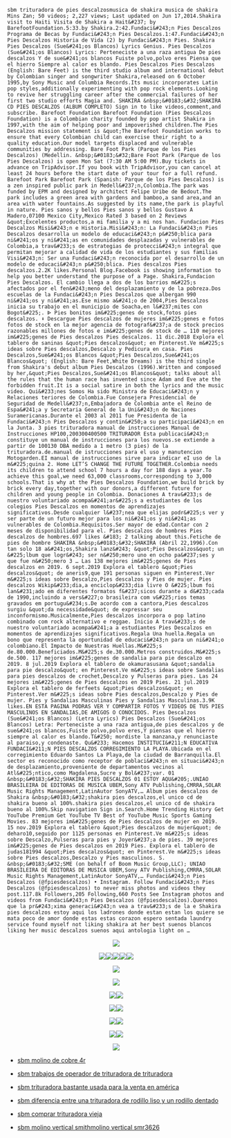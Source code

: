 
```
sbm trituradora de pies descalzosmusica de shakira musica de shakira Mins Zan; 50 videos; 2,227 views; Last updated on Jun 17,2014.Shakira visit to Haiti Visita de Shakira a Hait&#237; by BarefootFoundation.5:33.by Shakira.2:42.Fundaci&#243;n Pies Descalzos Programa de Becas by Fundaci&#243;n Pies Descalzos.1:47.Fundaci&#243;n Pies Descalzos Historia de Vida (2) by Fundaci&#243;n Pies. Shakira Pies Descalzos (Sue&#241;os Blancos) Lyrics Genius. Pies Descalzos (Sue&#241;os Blancos) Lyrics: Perteneciste a una raza antigua De pies descalzos Y de sue&#241;os blancos Fuiste polvo,polvo eres Piensa que el hierro Siempre al calor es blando. Pies Descalzos Pies Descalzos (English: Bare Feet) is the third studio album and international debut by Colombian singer and songwriter Shakira,released on 6 October 1995,by Sony Music and Columbia Records.Its music incorporates Latin pop styles,additionally experimenting with pop rock elements.Looking to revive her struggling career after the commercial failures of her first two studio efforts Magia and. SHAKIRA &nbsp;&#0183;&#32;SHAKIRA CD PIES DESCALZOS (ALBUM COMPLETO) Sign in to like videos,comment,and subscribe. Barefoot Foundation Barefoot Foundation (Pies Descalzos Foundation) is a Colombian charity founded by pop artist Shakira in 1997,with the aim of helping poor and impoverished children.The Pies Descalzos mission statement is &quot;The Barefoot Foundation works to ensure that every Colombian child can exercise their right to a quality education.Our model targets displaced and vulnerable communities by addressing. Bare Foot Park (Parque de los Pies Descalzos) (Medellin. &nbsp;&#0183;&#32;Bare Foot Park (Parque de los Pies Descalzos) is open Mon Sat (7:30 AM 5:00 PM).Buy tickets in advance on TripAdvisor.If you book with TripAdvisor,you can cancel at least 24 hours before the start date of your tour for a full refund. Barefoot Park Barefoot Park (Spanish: Parque de los Pies Descalzos) is a zen inspired public park in Medell&#237;n,Colombia.The park was funded by EPM and designed by architect Felipe Uribe de Bedout.The park includes a green area with gardens and bamboo,a sand area,and an area with water fountains.As suggested by its name,the park is playful in nature. Pies sanos y bellos Pies sanos y bellos Gustavo A Madero,07100 Mexico City,Mexico Rated 3 based on 2 Reviews &quot;Excelentes productos,a mi familia y a mi nos han. Fundacion Pies Descalzos Misi&#243;n e Historia.Misi&#243;n: La Fundaci&#243;n Pies Descalzos desarrolla un modelo de educaci&#243;n p&#250;blica para ni&#241;os y ni&#241;as en comunidades desplazadas y vulnerables de Colombia,a trav&#233;s de estrategias de protecci&#243;n integral que permitan mejorar a calidad de vida de los estudiantes y sus familias Visi&#243;n: Ser una Fundaci&#243;n reconocida por el desarrollo de un modelo de educaci&#243;n p&#250;blica. Pies descalzos Pies descalzos.2.2K likes.Personal Blog.Facebook is showing information to help you better understand the purpose of a Page. Shakira,Fundacion Pies Descalzos. El cambio llega a dos de los barrios m&#225;s afectados por el fen&#243;meno del desplazamiento y de la pobreza.Dos escuelas de la Fundaci&#243;n Pies Descalzos que albergan 990 ni&#241;os y ni&#241;as.Ese mismo a&#241;o de 2004,Pies Descalzos inicia su trabajo en el municipio de Soacha,en l&#237;mites con Bogot&#225;. ᐈ Pies bonitos im&#225;genes de stock,fotos pies descalzos. ⬇ Descargue Pies descalzos de mujeres im&#225;genes e fotos fotos de stock en la mejor agencia de fotograf&#237;a de stock precios razonables millones de fotos e im&#225;genes de stock de … 110 mejores im&#225;genes de Pies descalzos Pies descalzos. 11 dic.2018 Explora el tablero de saninas &quot;Pies descalzos&quot; en Pinterest.Ve m&#225;s ideas sobre Pies descalzos,Descalzo y Pedicura en casa. Pies Descalzos,Sue&#241;os Blancos &quot;Pies Descalzos,Sue&#241;os Blancos&quot; (English: Bare Feet,White Dreams) is the third single from Shakira's debut album Pies Descalzos (1996).Written and composed by her,&quot;Pies Descalzos,Sue&#241;os Blancos&quot; talks about all the rules that the human race has invented since Adam and Eve ate the forbidden fruit.It is a social satire in both the lyrics and the music video. Qui&#233;nes Somos Ha sido Ministra de Educaci&#243;n y Relaciones teriores de Colombia.Fue Consejera Presidencial de Seguridad de Medell&#237;n,Embajadora de Colombia ante el Reino de Espa&#241;a y Secretaria General de la Uni&#243;n de Naciones Suramericanas.Durante el 2003 al 2011 fue Presidenta de la Fundaci&#243;n Pies Descalzos y contin&#250;a su participaci&#243;n en la Junta. 3 pies trituradora manual de instrucciones Manual de Instrucciones HP100,200300400500 TRITURADOR Esta publicaci&#243;n constituye un manual de instrucciones para los nuevos.se extiende a partir de 100130 DBA medido a 1 metro (3 pies) de la trituradora.de.manual de istrucciones para el uso y manutencion Motogarden.EI manual de instrucciones sirve para indicar eI uso de la m&#225;quina 2. Home LET’S CHANGE THE FUTURE TOGETHER.Colombia needs its children to attend school 7 hours a day for 188 days a year.To achieve this goal,we need 63,000 classrooms,corresponding to 3,000 schools.That is why at the Pies Descalzos Foundation,we build brick by brick every day,together with our donors,a different future for children and young people in Colombia. Donaciones A trav&#233;s de nuestro voluntariado acompa&#241;ar&#225;s a estudiantes de los colegios Pies Descalzos en momentos de aprendizajes significativos.Desde cualquier l&#237;nea que elijas podr&#225;s ver y ser parte de un futuro mejor para los ni&#241;os y ni&#241;as vulnerables de Colombia.Requisitos.Ser mayor de edad.Contar con 2 meses de disponibilidad para el. Pies descalzos de hombres Pies descalzos de hombres.697 likes &#183; 2 talking about this.Fetiche de pies de hombre SHAKIRA &nbsp;&#0183;&#32;SHAKIRA (Abril 22,1996).Con tan solo 18 a&#241;os,Shakira lanz&#243; &quot;Pies Descalzos&quot; un &#225;lbum que logr&#243; ser n&#250;mero uno en ocho pa&#237;ses y que fue n&#250;mero 3 … Las 138 mejores im&#225;genes de Pies descalzos en 2019. 6 sept.2019 Explora el tablero &quot;Pies descalzos&quot; de aneris9,que 191 personas siguen en Pinterest.Ver m&#225;s ideas sobre Descalzo,Pies descalzos y Pies de mujer. Pies descalzos Wikip&#233;dia,a enciclop&#233;dia livre O &#225;lbum foi lan&#231;ado em diferentes formatos f&#237;sicos durante a d&#233;cada de 1990,incluindo a vers&#227;o brasileira com v&#225;rios temas gravados em portugu&#234;s.De acordo com a cantora,Pies descalzos surgiu &quot;da necessidade&quot; de expressar seu inconformismo.Musicalmente,Pies descalzos incorpora o pop latino combinado com rock alternativo e reggae. Inicio A trav&#233;s de nuestro voluntariado acompa&#241;a a estudiantes Pies Descalzos en momentos de aprendizajes significativos.Regala Una huella.Regala un bono que representa la oportunidad de educaci&#243;n para un ni&#241;o colombiano.El Impacto de Nuestras Huellas.M&#225;s de.80.000.Beneficiados.M&#225;s de.30.000.Metros construidos.M&#225;s de.500. 117 mejores im&#225;genes de sandalia para pie descalzo en 2019. 8 jul.2019 Explora el tablero de okamurasusana &quot;sandalia para pie descalzo&quot; en Pinterest.Ve m&#225;s ideas sobre Sandalias para pies descalzos de crochet,Descalzo y Pulseras para pies. Las 24 mejores im&#225;genes de Pies descalzos en 2019 Pies. 21 jul.2019 Explora el tablero de ferfeets &quot;Pies descalzos&quot; en Pinterest.Ver m&#225;s ideas sobre Pies descalzos,Descalzo y Pies de mujer. Pies y Sandalias Masculinas Pies y Sandalias Masculinas.3.9K likes.EN ESTA PAGINA PODRAS VER Y COMPARTIR FOTOS Y VIDEOS DE TUS PIES MASCULINOS EN SANDALIAS,DE AMIGOS O CONOCIDOS. Pies Descalzos (Sue&#241;os Blancos) (Letra Lyrics) Pies Descalzos (Sue&#241;os Blancos) Letra: Perteneciste a una raza antigua,de pies descalzos y de sue&#241;os blancos,Fuiste polvo,polvo eres,Y piensas que el hierro siempre al calor es blando.T&#250; mordiste la manzana,y renunciaste al paraiso,y condenaste. Qu&#233; Hacemos INSTITUCI&#211;N EDUCATIVA FUNDACI&#211;N PIES DESCALZOS CORREGIMIENTO LA PLAYA.Ubicada en el corregimiento Eduardo Santos La Playa,de la ciudad de Barranquilla.El sector es reconocido como receptor de poblaci&#243;n en situaci&#243;n de desplazamiento,proveniente de departamentos vecinos al Atl&#225;ntico,como Magdalena,Sucre y Bol&#237;var. 01 &nbsp;&#0183;&#32;SHAKIRA PIES DESCALZOS 01 ESTOY AQU&#205;.UNIAO BRASILEIRA DE EDITORAS DE MUSICA UBEM,Sony ATV Publishing,CMRRA,SOLAR Music Rights Management,LatinAutor SonyATV,… Album pies descalzos de Shakira &nbsp;&#0183;&#32;shakira pies descalzos,el unico cd de shakira bueno al 100%.shakira pies descalzos,el unico cd de shakira bueno al 100%.Skip navigation Sign in.Search.Home Trending History Get YouTube Premium Get YouTube TV Best of YouTube Music Sports Gaming Movies. 83 mejores im&#225;genes de Pies descalzos de mujer en 2019. 15 nov.2019 Explora el tablero &quot;Pies descalzos de mujer&quot; de deharo10,seguido por 1125 personas en Pinterest.Ve m&#225;s ideas sobre Descalzo,Pulseras para pies y Joyer&#237;a de pies. 39 mejores im&#225;genes de Pies descalzos en 2019 Pies. Explora el tablero de judas181994 &quot;Pies descalzos&quot; en Pinterest.Ve m&#225;s ideas sobre Pies descalzos,Descalzo y Pies masculinos. S. &nbsp;&#0183;&#32;SME (on behalf of Boom Music Group,LLC); UNIAO BRASILEIRA DE EDITORAS DE MUSICA UBEM,Sony ATV Publishing,CMRRA,SOLAR Music Rights Management,LatinAutor SonyATV,… Fundaci&#243;n Pies Descalzos (@fpiesdescalzos) • Instagram. Follow Fundaci&#243;n Pies Descalzos (@fpiesdescalzos) to never miss photos and videos they post.117.8k Followers,205 Following,660 Posts See Instagram photos and videos from Fundaci&#243;n Pies Descalzos (@fpiesdescalzos).Queremos que la pr&#243;xima generaci&#243;n vea a trav&#233;s de la e Shakira pies descalzos estoy aqui los ladrones donde estan estan los quiere se mata poco de amor donde estas estas corazon espero sentada laundry service found myself not liking shakira at her best suenos blancos liking her music descalzos suenos aqui antologia light on … 
```

<div align="center">

<a href="https://es-crusher.shibang-china.com/github&k=sbm+trituradora+de+pies+descalzos"><img src="https://static.shibang-china.com/es/crusher/logo.jpg"></a>

<a href="https://es-crusher.shibang-china.com/github&k=sbm+trituradora+de+pies+descalzos"><img src="https://static.shibang-china.com/es/crusher/index.jpg"></a><a href="https://es-crusher.shibang-china.com/material.htmlgithub&k=sbm+trituradora+de+pies+descalzos"><img src="https://static.shibang-china.com/es/crusher/material.jpg"></a><a href="https://es-crusher.shibang-china.com/application.htmlgithub&k=sbm+trituradora+de+pies+descalzos"><img src="https://static.shibang-china.com/es/crusher/application.jpg"></a><a href="https://es-crusher.shibang-china.com/aboutus.htmlgithub&k=sbm+trituradora+de+pies+descalzos"><img src="https://static.shibang-china.com/es/crusher/aboutus.jpg"></a><a href="https://es-crusher.shibang-china.com/contact.htmlgithub&k=sbm+trituradora+de+pies+descalzos"><img src="https://static.shibang-china.com/es/crusher/contact.jpg"></a>

<a href="https://es-crusher.shibang-china.com/github&k=sbm+trituradora+de+pies+descalzos"><img src="https://static.shibang-china.com/es/crusher/banner.jpg"></a>

<a href="https://swt.shibang-china.com/github&k=sbm+trituradora+de+pies+descalzos"><img src="https://static.shibang-china.com/es/crusher/text.jpg"></a>

<a href="https://swt.shibang-china.com/github&k=sbm+trituradora+de+pies+descalzos"><img src="https://static.shibang-china.com/es/crusher/chat.jpg"></a><a href="https://es-crusher.shibang-china.com/contact.htmlgithub&k=sbm+trituradora+de+pies+descalzos"><img src="https://static.shibang-china.com/es/crusher/message.jpg"></a>

<a href="https://es-crusher.shibang-china.com/products/pe.htmlgithub&k=sbm+trituradora+de+pies+descalzos"><img src="https://static.shibang-china.com/es/crusher/pe.jpg"></a><a href="https://es-crusher.shibang-china.com/products/pf.htmlgithub&k=sbm+trituradora+de+pies+descalzos"><img src="https://static.shibang-china.com/es/crusher/pf.jpg"></a>

<a href="https://es-crusher.shibang-china.com/products/hpt.htmlgithub&k=sbm+trituradora+de+pies+descalzos"><img src="https://static.shibang-china.com/es/crusher/hpt.jpg"></a><a href="https://es-crusher.shibang-china.com/products/vsi.htmlgithub&k=sbm+trituradora+de+pies+descalzos"><img src="https://static.shibang-china.com/es/crusher/vsi.jpg"></a>

<a href="https://es-crusher.shibang-china.com/products/klv.htmlgithub&k=sbm+trituradora+de+pies+descalzos"><img src="https://static.shibang-china.com/es/crusher/klv.jpg"></a><a href="https://es-crusher.shibang-china.com/products/portable.htmlgithub&k=sbm+trituradora+de+pies+descalzos"><img src="https://static.shibang-china.com/es/crusher/portable.jpg"></a>

<a href="https://swt.shibang-china.com/github&k=sbm+trituradora+de+pies+descalzos"><img src="https://static.shibang-china.com/es/crusher/case.jpg"></a>

</div>


* [sbm molino de cobre 4r](sbm%20molino%20de%20cobre%204r.md)

* [sbm trabajos de operador de trituradora de trituradora](sbm%20trabajos%20de%20operador%20de%20trituradora%20de%20trituradora.md)

* [sbm trituradora bastante usada para la venta en américa](sbm%20trituradora%20bastante%20usada%20para%20la%20venta%20en%20am%C3%A9rica.md)

* [sbm diferencia entre una trituradora de rodillo liso y un rodillo dentado](sbm%20diferencia%20entre%20una%20trituradora%20de%20rodillo%20liso%20y%20un%20rodillo%20dentado.md)

* [sbm comprar trituradora vieja](sbm%20comprar%20trituradora%20vieja.md)

* [sbm molino vertical smithmolino vertical smr3626](sbm%20molino%20vertical%20smithmolino%20vertical%20smr3626.md)